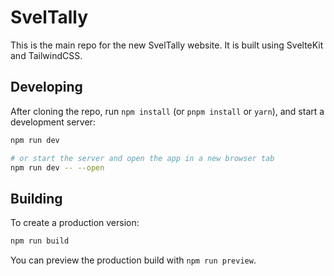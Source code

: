# SvelTally

This is the main repo for the new SvelTally website. It is built using SvelteKit and TailwindCSS.

## Developing

After cloning the repo, run `npm install` (or `pnpm install` or `yarn`), and start a development server:

```bash
npm run dev

# or start the server and open the app in a new browser tab
npm run dev -- --open
```

## Building

To create a production version:

```bash
npm run build
```

You can preview the production build with `npm run preview`.
